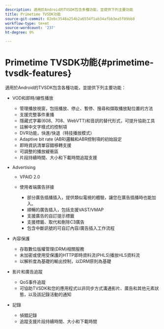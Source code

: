 ```yaml
---
description: 適用於Android的TVSDK包含多種功能，並提供下列主要功能
title: Primetime TVSDK功能
source-git-commit: 02ebc3548a254b2a6554f1ab34afbb3ea5f09bb8
workflow-type: tm+mt
source-wordcount: '237'
ht-degree: 0%

---
```


# Primetime TVSDK功能{#primetime-tvsdk-features}

適用於Android的TVSDK包含各種功能，並提供下列主要功能：

* VOD和即時/線性播放

   * 管理播放視窗，包括播放、停止、暫停、搜尋和擷取播放點位置的方法
   * 支援完整事件重播
   * 隱藏式字幕(608、708、WebVTT)和音訊的替代形式，可提升協助工具
   * 註解中文字樣式的控制項
   * DVR功能，快進/快退（特技播放模式）
   * Adaptive bit rate (ABR)邏輯和ABR控制項的初始設定
   * 即時資訊清單容錯移轉支援
   * 可調整的播放緩衝區
   * 片段持續時間、大小和下載時間追蹤支援

* Advertising

   * VPAID 2.0
   * 使用者端廣告拼接

      * 部分廣告插播插入，提供類似電視的體驗，讓您在廣告插播時也能加入。
      * 順暢的廣告插入，包括支援VAST/VMAP
      * 支援廣告的自訂提示標籤
      * 支援標籤、取代和刪除C3廣告
      * 包含中斷訊號的可自訂內容/廣告插入工作流程

* 內容保護

   * 存取數位版權管理(DRM)相關服務
   * 未加密或使用受保護的HTTP即時資料流(PHLS)播放HLS資料流
   * 以解析度為基礎的輸出控制，以DRM原則為基礎

* 影片和廣告追蹤

   * QoS事件追蹤
   * 可協助TVSDK和您的應用程式以非同步方式溝通影片、廣告和其他元素狀態，以及該記錄活動的通知

* 記錄

   * 偵錯記錄
   * 追蹤支援片段持續時間、大小和下載時間
